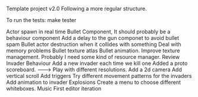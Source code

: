Template project v2.0
Following a more regular structure.

To run the tests:
make tester



Actor spawn in real time
Bullet Component, It should probably be a behaviour component
Add a delay to the gun componet to avoid bullet spam
Bullet actor destruction when it collides with something
Deal with memory problems
Bullet texture atlas
Bullet animation.
Improve texture management. Probably I need some kind of resource manager.
Review Invader Behaviour
Add a new invader each time we kill one
Added a proto scoreboard.
    --->
Play with different resolutions.
Add a 2d camera
Add vertical scroll
Add triggers
Try different movement patterns for the invaders
Add animation to invader
Explosions
Create a menu to choose different whiteboxes.
Music
First editor iteration


    